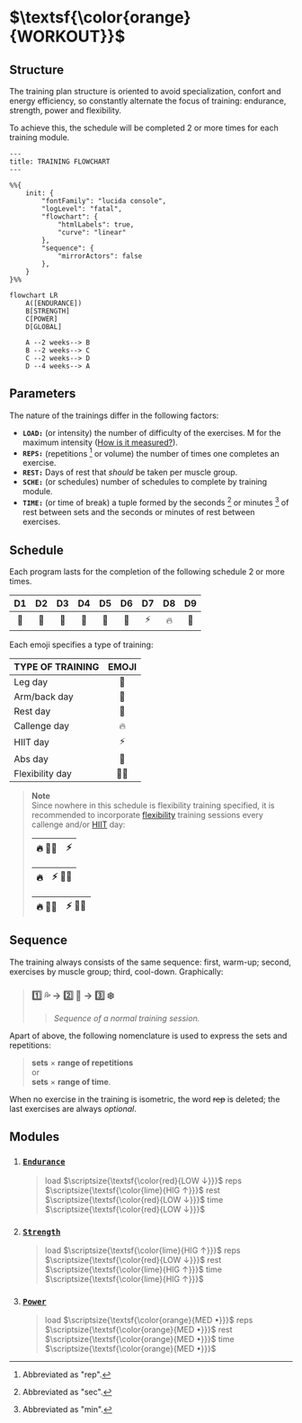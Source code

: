# $\textsf{\color{orange}{WORKOUT}}$

## Structure

The training plan structure is oriented to avoid specialization, confort and energy efficiency, so constantly alternate the focus of training: endurance, strength, power and flexibility\.

To achieve this, the schedule will be completed 2 or more times for each training module.

```mermaid
---
title: TRAINING FLOWCHART
---

%%{
    init: {
        "fontFamily": "lucida console",
        "logLevel": "fatal",
        "flowchart": {
            "htmlLabels": true,
            "curve": "linear"
        },
        "sequence": {
            "mirrorActors": false
        },
    }
}%%

flowchart LR
    A([ENDURANCE])
    B[STRENGTH]
    C[POWER]
    D[GLOBAL]

    A --2 weeks--> B
    B --2 weeks--> C
    C --2 weeks--> D
    D --4 weeks--> A

```

## Parameters

The nature of the trainings differ in the following factors:

+ **`LOAD:`** \(or intensity\) the number of difficulty of the exercises. M for the maximum intensity \([How is it measured?](none.md)\)\.
+ **`REPS:`** \(repetitions [^rep] or volume\) the number of times one completes an exercise.
+ **`REST:`** Days of rest that _should_ be taken per muscle group\.
+ **`SCHE:`** \(or schedules\) number of schedules to complete by training module\.
+ **`TIME:`** \(or time of break\) a tuple formed by the seconds [^sec] or minutes [^min] of rest between sets and the seconds or minutes of rest between exercises\.

## Schedule

Each program lasts for the completion of the following schedule 2 or more times.

|D1   |D2      |D3         |D4   |D5      |D6         |D7   |D8    |D9             |
|:---:|:------:|:---------:|:---:|:------:|:---------:|:---:|:----:|:-------------:|
|:leg:|:muscle:|:palm_tree:|:leg:|:muscle:|:palm_tree:|:zap:|:fire:|:chocolate_bar:|

Each emoji specifies a type of training:

|TYPE OF TRAINING|EMOJI             |
|:---------------|:----------------:|
|Leg day         |:leg:             |
|Arm/back day    |:muscle:          |
|Rest day        |:palm_tree:       |
|Callenge day    |:fire:            |
|HIIT day        |:zap:             |
|Abs day         |:chocolate_bar:   |
|Flexibility day |:man_cartwheeling:|

> **Note**  
> Since nowhere in this schedule is flexibility training specified, it is recommended to incorporate [flexibility](none.md) training sessions every callenge and\/or [HIIT][definitions] day:
>
> |:fire: :man_cartwheeling:|:zap:|
> |-|-|
>
> |:fire:|:zap: :man_cartwheeling:|
> |-|-|
>
> |:fire: :man_cartwheeling:|:zap: :man_cartwheeling:|
> |-|-|

## Sequence

The training always consists of the same sequence: first, warm-up; second, exercises by muscle group; third, cool-down\. Graphically:

> ### :one: :sweat_drops: &rarr; :two: :running: &rarr; :three: :snowflake: &#8203;
>
>> _Sequence of a normal training session._

Apart of above, the following nomenclature is used to express the sets and repetitions:

> **sets** &times; **range of repetitions**  
> or  
> **sets** &times; **range of time**.

When no exercise in the training is isometric, the word ~~rep~~ is deleted; the last exercises are always _optional_.

## Modules

1. ### [**`Endurance`**](trainings/endurance.md)

    > load $\scriptsize{\textsf{\color{red}{LOW ↓}}}$
    > reps $\scriptsize{\textsf{\color{lime}{HIG ↑}}}$
    > rest $\scriptsize{\textsf{\color{red}{LOW ↓}}}$
    > time $\scriptsize{\textsf{\color{red}{LOW ↓}}}$

2. ### [**`Strength`**](trainings/strength.md)

    > load $\scriptsize{\textsf{\color{lime}{HIG ↑}}}$
    > reps $\scriptsize{\textsf{\color{red}{LOW ↓}}}$
    > rest $\scriptsize{\textsf{\color{lime}{HIG ↑}}}$
    > time $\scriptsize{\textsf{\color{lime}{HIG ↑}}}$

3. ### [**`Power`**](trainings/power.md)

    > load $\scriptsize{\textsf{\color{orange}{MED •}}}$
    > reps $\scriptsize{\textsf{\color{orange}{MED •}}}$
    > rest $\scriptsize{\textsf{\color{orange}{MED •}}}$
    > time $\scriptsize{\textsf{\color{orange}{MED •}}}$

[^min]: Abbreviated as "min"\.

[^rep]: Abbreviated as "rep"\.

[^sec]: Abbreviated as "sec"\.

[definitions]: definitions.md
